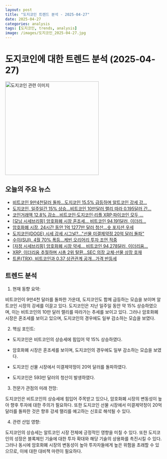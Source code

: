 ```yaml
---
layout: post
title: "도지코인 트렌드 분석 - 2025-04-27"
date: 2025-04-27
categories: analysis
tags: [도지코인, trends, analysis]
image: /images/도지코인_2025-04-27.jpg
---
```


# 도지코인에 대한 트렌드 분석 (2025-04-27)

<img src="https://nan0silver.github.io/doge_trend_monitoring/images/도지코인_2025-04-27.jpg" alt="도지코인 관련 이미지" width="300">

## 오늘의 주요 뉴스

- [비트코인 9만4천달러 돌파…도지코인</b> 15.5% 급등하며 알트코인 강세 강...](https://zdnet.co.kr/view/?no=20250427091153)
- [도지코인</b>, 일주일간 15% 상승…비트코인 10만달러 랠리 따라 0.195달러 간...](http://coinreaders.com/157315)
- [코인거래액 12.8% 감소…비트코인·도지코인</b>·리플 XRP·파이코인 모두 ...](https://www.topstarnews.net/news/articleView.html?idxno=15649775)
- [[모닝 시세브리핑] 암호화폐 시장 혼조세… 비트코인</b> 94,191달러, 이더리...](https://www.tokenpost.kr/news/briefing/241898)
- [암호화폐 시장, 24시간 동안 1억 1277만 달러 청산…숏 포지션 우세](https://www.tokenpost.kr/news/cryptocurrency/241897)
- [도지코인</b>(DOGE) 시세 강세 시그널?…&quot;선물 미결제약정 20억 달러 돌파&quot;](https://www.cbci.co.kr/news/articleView.html?idxno=498456)
- [수이(SUI), 4월 70% 폭등…케빈 오리어리 투자 조언 적중](https://www.tokenpost.kr/news/cryptocurrency/241882)
- [[자정 시세브리핑] 암호화폐 시장 약세… 비트코인</b> 94,278달러, 이더리움...](https://www.tokenpost.kr/news/briefing/241880)
- [XRP, 이더리움 추월하며 시총 2위 탈환…SEC 의장 교체·선물 상장 호재](https://www.tokenpost.kr/news/blockchain/241861)
- [트론(TRX), 비트코인</b>과 0.37 상관관계 공개…가격 반등세](https://www.tokenpost.kr/news/blockchain/241857)

## 트렌드 분석

1. 현재 동향 요약: 

비트코인이 9만4천 달러를 돌파한 가운데, 도지코인도 함께 급등하는 모습을 보이며 알트코인 시장의 강세를 이끌고 있다. 도지코인은 지난 일주일 동안 약 15% 상승하였으며, 이는 비트코인의 10만 달러 랠리를 따라가는 추세를 보이고 있다. 그러나 암호화폐 시장은 혼조세를 보이고 있으며, 도지코인의 경우에도 일부 감소하는 모습을 보였다.



2. 핵심 포인트: 

- 도지코인은 비트코인의 상승세에 힘입어 약 15% 상승하였다.

- 암호화폐 시장은 혼조세를 보이며, 도지코인의 경우에도 일부 감소하는 모습을 보였다.

- 도지코인 선물 시장에서 미결제약정이 20억 달러를 돌파하였다.

- 도지코인은 593만 달러의 청산이 발생하였다.



3. 전문가 관점의 미래 전망: 

도지코인은 비트코인의 상승세에 힘입어 주목받고 있으나, 암호화폐 시장의 변동성이 높아 향후 투자에 대한 주의가 필요하다. 또한 도지코인 선물 시장에서 미결제약정이 20억 달러를 돌파한 것은 향후 강세 랠리를 예고하는 신호로 해석될 수 있다.



4. 관련 산업 영향: 

도지코인의 상승세는 알트코인 시장 전체에 긍정적인 영향을 미칠 수 있다. 또한 도지코인의 성장은 블록체인 기술에 대한 투자 확대와 해당 기술의 상용화를 촉진시킬 수 있다. 그러나 동시에 암호화폐 시장의 변동성이 높아 투자자들에게 높은 위험을 초래할 수 있으므로, 이에 대한 대비책 마련이 필요하다.